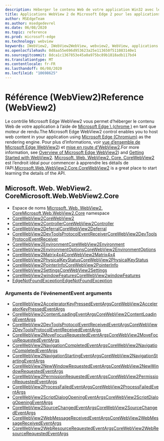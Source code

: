 ```yaml
---
description: Héberger le contenu Web de votre application Win32 avec le contrôle WebView 2 de Microsoft Edge
title: Applications WebView 2 de Microsoft Edge 2 pour les applications Win32
author: MSEdgeTeam
ms.author: msedgedevrel
ms.date: 06/08/2020
ms.topic: reference
ms.prod: microsoft-edge
ms.technology: webview
keywords: IWebView2, IWebView2WebView, webview2, WebView, applications Win32, Win32, Edge, ICoreWebView2, ICoreWebView2Controller, contrôle de navigateur, html Edge
ms.openlocfilehash: 0d8aa55e696d953623a25e113650f511083140e1
ms.sourcegitcommit: 8dca1c1367853e45a0a975bc89b1818adb117bd4
ms.translationtype: MT
ms.contentlocale: fr-FR
ms.lasthandoff: 06/08/2020
ms.locfileid: "10698625"
---
```

# <span data-ttu-id="3d8e2-104">Référence (WebView2)</span><span class="sxs-lookup"><span data-stu-id="3d8e2-104">Reference (WebView2)</span></span>  

<span data-ttu-id="3d8e2-105">Le contrôle Microsoft Edge WebView2 vous permet d’héberger le contenu Web de votre application à l’aide de [Microsoft Edge \ (chrome \)](https://www.microsoftedgeinsider.com) en tant que moteur de rendu.</span><span class="sxs-lookup"><span data-stu-id="3d8e2-105">The Microsoft Edge WebView2 control enables you to host web content in your application using [Microsoft Edge \(Chromium\)](https://www.microsoftedgeinsider.com) as the rendering engine.</span></span>  <span data-ttu-id="3d8e2-106">Pour plus d’informations, voir [vue d’ensemble de Microsoft Edge WebView2](../../index.md)) et [mise en route d’WebView2](../../gettingstarted/win32.md).</span><span class="sxs-lookup"><span data-stu-id="3d8e2-106">For more information, see [Overview of Microsoft Edge WebView2](../../index.md)) and [Getting Started with WebView2](../../gettingstarted/win32.md).</span></span>  <span data-ttu-id="3d8e2-107">[Microsoft. Web. WebView2. Core. CoreWebView2](0-9-538/microsoft-web-webview2-core-corewebview2.md) est l’endroit idéal pour commencer à apprendre les détails de l’API.</span><span class="sxs-lookup"><span data-stu-id="3d8e2-107">[Microsoft.Web.WebView2.Core.CoreWebView2](0-9-538/microsoft-web-webview2-core-corewebview2.md) is a great place to start learning the details of the API.</span></span>  

## <span data-ttu-id="3d8e2-108">Microsoft. Web. WebView2. Core</span><span class="sxs-lookup"><span data-stu-id="3d8e2-108">Microsoft.Web.WebView2.Core</span></span>
*   <span data-ttu-id="3d8e2-109">Espace de noms [Microsoft. Web. WebView2. Core](0-9-538/namespace-microsoft-web-webview2-core.md)</span><span class="sxs-lookup"><span data-stu-id="3d8e2-109">[Microsoft.Web.WebView2.Core](0-9-538/namespace-microsoft-web-webview2-core.md) namespace</span></span>
*   [<span data-ttu-id="3d8e2-110">CoreWebView2</span><span class="sxs-lookup"><span data-stu-id="3d8e2-110">CoreWebView2</span></span>](0-9-538/microsoft-web-webview2-core-corewebview2.md)
*   [<span data-ttu-id="3d8e2-111">CoreWebView2Controller</span><span class="sxs-lookup"><span data-stu-id="3d8e2-111">CoreWebView2Controller</span></span>](0-9-538/microsoft-web-webview2-core-corewebview2controller.md)
*   [<span data-ttu-id="3d8e2-112">CoreWebView2Deferral</span><span class="sxs-lookup"><span data-stu-id="3d8e2-112">CoreWebView2Deferral</span></span>](0-9-538/microsoft-web-webview2-core-corewebview2deferral.md)
*   [<span data-ttu-id="3d8e2-113">CoreWebView2DevToolsProtocolEventReceiver</span><span class="sxs-lookup"><span data-stu-id="3d8e2-113">CoreWebView2DevToolsProtocolEventReceiver</span></span>](0-9-538/microsoft-web-webview2-core-corewebview2devtoolsprotocoleventreceiver.md)
*   [<span data-ttu-id="3d8e2-114">CoreWebView2Environment</span><span class="sxs-lookup"><span data-stu-id="3d8e2-114">CoreWebView2Environment</span></span>](0-9-538/microsoft-web-webview2-core-corewebview2environment.md)
*   [<span data-ttu-id="3d8e2-115">CoreWebView2EnvironmentOptions</span><span class="sxs-lookup"><span data-stu-id="3d8e2-115">CoreWebView2EnvironmentOptions</span></span>](0-9-538/microsoft-web-webview2-core-corewebview2environmentoptions.md)
*   [<span data-ttu-id="3d8e2-116">CoreWebView2Matrix4x4</span><span class="sxs-lookup"><span data-stu-id="3d8e2-116">CoreWebView2Matrix4x4</span></span>](0-9-538/microsoft-web-webview2-core-corewebview2matrix4x4.md)
*   [<span data-ttu-id="3d8e2-117">CoreWebView2PhysicalKeyStatus</span><span class="sxs-lookup"><span data-stu-id="3d8e2-117">CoreWebView2PhysicalKeyStatus</span></span>](0-9-538/microsoft-web-webview2-core-corewebview2physicalkeystatus.md)
*   [<span data-ttu-id="3d8e2-118">CoreWebView2PointerInfo</span><span class="sxs-lookup"><span data-stu-id="3d8e2-118">CoreWebView2PointerInfo</span></span>](0-9-538/microsoft-web-webview2-core-corewebview2pointerinfo.md)
*   [<span data-ttu-id="3d8e2-119">CoreWebView2Settings</span><span class="sxs-lookup"><span data-stu-id="3d8e2-119">CoreWebView2Settings</span></span>](0-9-538/microsoft-web-webview2-core-corewebview2settings.md)
*   [<span data-ttu-id="3d8e2-120">CoreWebView2windowFeatures</span><span class="sxs-lookup"><span data-stu-id="3d8e2-120">CoreWebView2windowFeatures</span></span>](0-9-538/microsoft-web-webview2-core-corewebview2windowfeatures.md)
*   [<span data-ttu-id="3d8e2-121">EdgeNotFoundException</span><span class="sxs-lookup"><span data-stu-id="3d8e2-121">EdgeNotFoundException</span></span>](0-9-538/microsoft-web-webview2-core-edgenotfoundexception.md)

### <span data-ttu-id="3d8e2-122">Arguments de l’événement</span><span class="sxs-lookup"><span data-stu-id="3d8e2-122">Event arguments</span></span>

*   [<span data-ttu-id="3d8e2-123">CoreWebView2AcceleratorKeyPressedEventArgs</span><span class="sxs-lookup"><span data-stu-id="3d8e2-123">CoreWebView2AcceleratorKeyPressedEventArgs</span></span>](0-9-538/microsoft-web-webview2-core-corewebview2acceleratorkeypressedeventargs.md)
*   [<span data-ttu-id="3d8e2-124">CoreWebView2ContentLoadingEventArgs</span><span class="sxs-lookup"><span data-stu-id="3d8e2-124">CoreWebView2ContentLoadingEventArgs</span></span>](0-9-538/microsoft-web-webview2-core-corewebview2contentloadingeventargs.md)
*   [<span data-ttu-id="3d8e2-125">CoreWebView2DevToolsProtocolEventReceivedEventArgs</span><span class="sxs-lookup"><span data-stu-id="3d8e2-125">CoreWebView2DevToolsProtocolEventReceivedEventArgs</span></span>](0-9-538/microsoft-web-webview2-core-corewebview2devtoolsprotocoleventreceivedeventargs.md)
*   [<span data-ttu-id="3d8e2-126">CoreWebView2MoveFocusRequestedEventArgs</span><span class="sxs-lookup"><span data-stu-id="3d8e2-126">CoreWebView2MoveFocusRequestedEventArgs</span></span>](0-9-538/microsoft-web-webview2-core-corewebview2movefocusrequestedeventargs.md)
*   [<span data-ttu-id="3d8e2-127">CoreWebView2NavigationCompletedEventArgs</span><span class="sxs-lookup"><span data-stu-id="3d8e2-127">CoreWebView2NavigationCompletedEventArgs</span></span>](0-9-538/microsoft-web-webview2-core-corewebview2navigationcompletedeventargs.md)
*   [<span data-ttu-id="3d8e2-128">CoreWebView2NavigationStartingEventArgs</span><span class="sxs-lookup"><span data-stu-id="3d8e2-128">CoreWebView2NavigationStartingEventArgs</span></span>](0-9-538/microsoft-web-webview2-core-corewebview2navigationstartingeventargs.md)
*   [<span data-ttu-id="3d8e2-129">CoreWebView2NewWindowRequestedEventArgs</span><span class="sxs-lookup"><span data-stu-id="3d8e2-129">CoreWebView2NewWindowRequestedEventArgs</span></span>](0-9-538/microsoft-web-webview2-core-corewebview2newwindowrequestedeventargs.md)
*   [<span data-ttu-id="3d8e2-130">CoreWebView2PermissionRequestedEventArgs</span><span class="sxs-lookup"><span data-stu-id="3d8e2-130">CoreWebView2PermissionRequestedEventArgs</span></span>](0-9-538/microsoft-web-webview2-core-corewebview2permissionrequestedeventargs.md)
*   [<span data-ttu-id="3d8e2-131">CoreWebView2ProcessFailedEventArgs</span><span class="sxs-lookup"><span data-stu-id="3d8e2-131">CoreWebView2ProcessFailedEventArgs</span></span>](0-9-538/microsoft-web-webview2-core-corewebview2processfailedeventargs.md)
*   [<span data-ttu-id="3d8e2-132">CoreWebView2ScriptDialogOpeningEventArgs</span><span class="sxs-lookup"><span data-stu-id="3d8e2-132">CoreWebView2ScriptDialogOpeningEventArgs</span></span>](0-9-538/microsoft-web-webview2-core-corewebview2scriptdialogopeningeventargs.md)
*   [<span data-ttu-id="3d8e2-133">CoreWebView2SourceChangedEventArgs</span><span class="sxs-lookup"><span data-stu-id="3d8e2-133">CoreWebView2SourceChangedEventArgs</span></span>](0-9-538/microsoft-web-webview2-core-corewebview2sourcechangedeventargs.md)
*   [<span data-ttu-id="3d8e2-134">CoreWebView2WebMessageReceivedEventArgs</span><span class="sxs-lookup"><span data-stu-id="3d8e2-134">CoreWebView2WebMessageReceivedEventArgs</span></span>](0-9-538/microsoft-web-webview2-core-corewebview2webmessagereceivedeventargs.md)
*   [<span data-ttu-id="3d8e2-135">CoreWebView2WebResourceRequestedEventArgs</span><span class="sxs-lookup"><span data-stu-id="3d8e2-135">CoreWebView2WebResourceRequestedEventArgs</span></span>](0-9-538/microsoft-web-webview2-core-corewebview2webresourcerequestedeventargs.md)

